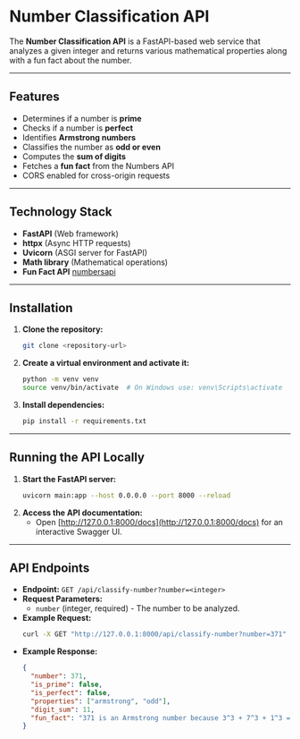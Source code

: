 # Number Classification API
The **Number Classification API** is a FastAPI-based web service that analyzes a given integer and returns various mathematical properties along with a fun fact about the number.

---

## Features
- Determines if a number is **prime**
- Checks if a number is **perfect**
- Identifies **Armstrong numbers**
- Classifies the number as **odd or even**
- Computes the **sum of digits**
- Fetches a **fun fact** from the Numbers API
- CORS enabled for cross-origin requests

---

## Technology Stack
- **FastAPI** (Web framework)
- **httpx** (Async HTTP requests)
- **Uvicorn** (ASGI server for FastAPI)
- **Math library** (Mathematical operations)
- **Fun Fact API** [numbersapi](http://numbersapi.com/42/math)

---

## Installation
1. **Clone the repository:**
   ```bash
   git clone <repository-url>
   ```
2. **Create a virtual environment and activate it:**
   ```bash
   python -m venv venv
   source venv/bin/activate  # On Windows use: venv\Scripts\activate
   ```
3. **Install dependencies:**
   ```bash
   pip install -r requirements.txt
   ```

---

## Running the API Locally
1. **Start the FastAPI server:**
   ```bash
   uvicorn main:app --host 0.0.0.0 --port 8000 --reload
   ```
2. **Access the API documentation:**
   - Open [http://127.0.0.1:8000/docs](http://127.0.0.1:8000/docs) for an interactive Swagger UI.

---

## API Endpoints
- **Endpoint:** `GET /api/classify-number?number=<integer>`
- **Request Parameters:**
  - `number` (integer, required) - The number to be analyzed.
- **Example Request:**
  ```bash
  curl -X GET "http://127.0.0.1:8000/api/classify-number?number=371"
  ```
- **Example Response:**
  ```json
  {
    "number": 371,
    "is_prime": false,
    "is_perfect": false,
    "properties": ["armstrong", "odd"],
    "digit_sum": 11,
    "fun_fact": "371 is an Armstrong number because 3^3 + 7^3 + 1^3 = 371"
  }
  ```
